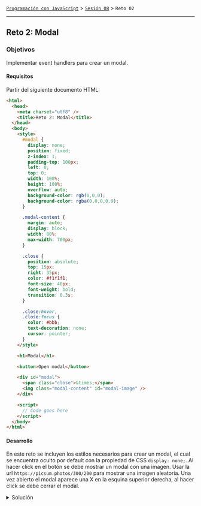 [`Programación con JavaScript`](../../Readme.md) > [`Sesión 08`](../Readme.md) > `Reto 02`

---

## Reto 2: Modal

### Objetivos

Implementar event handlers para crear un modal.

#### Requisitos

Partir del siguiente documento HTML:

```html
<html>
  <head>
    <meta charset="utf8" />
    <title>Reto 2: Modal</title>
  </head>
  <body>
    <style>
      #modal {
        display: none;
        position: fixed;
        z-index: 1;
        padding-top: 100px;
        left: 0;
        top: 0;
        width: 100%;
        height: 100%;
        overflow: auto;
        background-color: rgb(0,0,0);
        background-color: rgba(0,0,0,0.9);
      }

      .modal-content {
        margin: auto;
        display: block;
        width: 80%;
        max-width: 700px;
      }

      .close {
        position: absolute;
        top: 15px;
        right: 35px;
        color: #f1f1f1;
        font-size: 40px;
        font-weight: bold;
        transition: 0.3s;
      }

      .close:hover,
      .close:focus {
        color: #bbb;
        text-decoration: none;
        cursor: pointer;
      }
    </style>

    <h1>Modal</h1>

    <button>Open modal</button>

    <div id="modal">
      <span class="close">&times;</span>
      <img class="modal-content" id="modal-image" />
    </div>

    <script>
      // Code goes here
    </script>
  </body>
</html>
```

#### Desarrollo

En este reto se incluyen los estilos necesarios para crear un modal, el cual se encuentra oculto por default con la propiedad de CSS `display: none;`. Al hacer click en el botón se debe mostrar un modal con una imagen. Usar la url `https://picsum.photos/300/200` para mostrar una imagen aleatoria. Una vez abierto el modal aparece una X en la esquina superior derecha, al hacer click se debe cerrar el modal.

<details>
  <summary>Solución</summary>

```javascript
var modal = document.getElementById("modal");

var button = document.getElementsByTagName('button')[0];
var modalImage = document.getElementById("modal-image");
var close = document.getElementsByClassName("close")[0];

button.addEventListener('click', function() {
  modal.style.display = "block";
  modalImage.src = 'https://picsum.photos/300/200';
})

close.addEventListener('click', function() {
  modal.style.display = "none";
})
```

</details>

